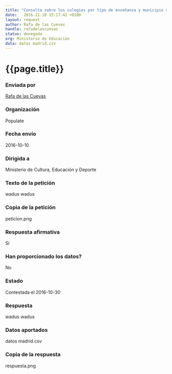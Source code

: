 ```yaml
---
title: "Consulta sobre los colegios por tipo de enseñanza y municipio desde el año 2010"
date:   2016-11-18 15:17:42 +0100
layout: request
author: Rafa de las Cuevas
handle: rafadelascuevas
status: denegada
org: Ministerio de Educación
data: datos madrid.csv
---
```


# {{page.title}}

### Enviada por

[Rafa de las Cuevas](https://twitter.com/rafadelascuevas/)

### Organización

Populate

### Fecha envío

2016-10-10

### Dirigida a

Ministerio de Cultura, Educación y Deporte

### Texto de la petición

wadus wadus

### Copia de la petición

peticion.png

### Respuesta afirmativa

Sí

### Han proporcionado los datos?

No

### Estado

Contestada el 2016-10-30

### Respuesta

wadus wadus

### Datos aportados

datos madrid.csv

### Copia de la respuesta

respuesta.png

